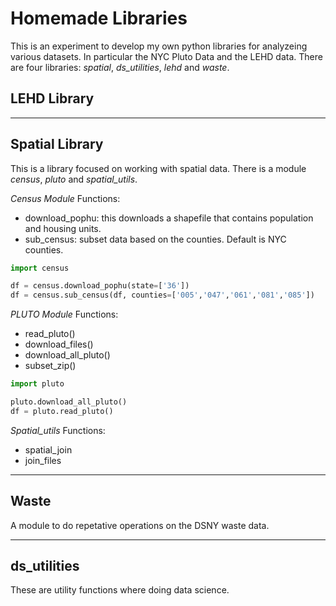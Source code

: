 # Homemade Libraries

This is an experiment to develop my own python libraries for analyzeing various datasets.  In 
particular the NYC Pluto Data and the LEHD data.  There are four libraries: *spatial*, *ds_utilities*, *lehd* and *waste*.

## LEHD Library


---

## Spatial Library


This is a library focused on working with spatial data.  There is a module *census*, *pluto* and *spatial_utils*.

*Census Module*
Functions:

- download_pophu: this downloads a shapefile that contains population and housing units. 
- sub_census: subset data based on the counties.  Default is NYC counties.

```python
import census

df = census.download_pophu(state=['36'])
df = census.sub_census(df, counties=['005','047','061','081','085'])

```

*PLUTO Module*
Functions:

- read_pluto()
- download_files()
- download_all_pluto()
- subset_zip()

```python
import pluto

pluto.download_all_pluto()
df = pluto.read_pluto()
```

*Spatial_utils*
Functions:

- spatial_join
- join_files

---

## Waste
A module to do repetative operations on the DSNY waste data.


---

## ds_utilities
These are utility functions where doing data science.